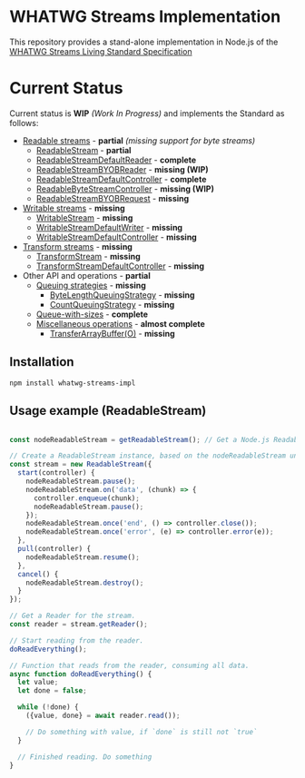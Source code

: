 # WHATWG Streams Implementation

This repository provides a stand-alone implementation in Node.js of the [WHATWG Streams Living Standard Specification](https://streams.spec.whatwg.org)

# Current Status

Current status is **WIP** _(Work In Progress)_ and implements the Standard as follows:

- [Readable streams](https://streams.spec.whatwg.org/#rs) - **partial** _(missing support for byte streams)_
    - [ReadableStream](https://streams.spec.whatwg.org/#rs-class) - **partial**
    - [ReadableStreamDefaultReader](https://streams.spec.whatwg.org/#default-reader-class) - **complete**
    - [ReadableStreamBYOBReader](https://streams.spec.whatwg.org/#byob-reader-class) - **missing (WIP)**
    - [ReadableStreamDefaultController](https://streams.spec.whatwg.org/#rs-default-controller-class) - **complete**
    - [ReadableByteStreamController](https://streams.spec.whatwg.org/#rbs-controller-class) - **missing (WIP)**
    - [ReadableStreamBYOBRequest](https://streams.spec.whatwg.org/#rs-byob-request-class) - **missing**
- [Writable streams](https://streams.spec.whatwg.org/#ws) - **missing**
    - [WritableStream](https://streams.spec.whatwg.org/#ws-class) - **missing**
    - [WritableStreamDefaultWriter](https://streams.spec.whatwg.org/#default-writer-class) - **missing**
    - [WritableStreamDefaultController](https://streams.spec.whatwg.org/#ws-default-controller-class) - **missing**
- [Transform streams](https://streams.spec.whatwg.org/#ts) - **missing**
    - [TransformStream](https://streams.spec.whatwg.org/#ts-class) - **missing**
    - [TransformStreamDefaultController](https://streams.spec.whatwg.org/#ts-default-controller-class) - **missing**
- Other API and operations - **partial**
    - [Queuing strategies](https://streams.spec.whatwg.org/#qs) - **missing**
        - [ByteLengthQueuingStrategy](https://streams.spec.whatwg.org/#blqs-class) - **missing**
        - [CountQueuingStrategy](https://streams.spec.whatwg.org/#cqs-class) - **missing**
    - [Queue-with-sizes](https://streams.spec.whatwg.org/#queue-with-sizes) - **complete**
    - [Miscellaneous operations](https://streams.spec.whatwg.org/#misc-abstract-ops) - **almost complete**
        - [TransferArrayBuffer(O)](https://streams.spec.whatwg.org/#transfer-array-buffer) - **missing**

## Installation

`npm install whatwg-streams-impl`


## Usage example (ReadableStream)

```js

const nodeReadableStream = getReadableStream(); // Get a Node.js Readable stream somehow

// Create a ReadableStream instance, based on the nodeReadableStream underlying source.
const stream = new ReadableStream({
  start(controller) {
    nodeReadableStream.pause();
    nodeReadableStream.on('data', (chunk) => {
      controller.enqueue(chunk);
      nodeReadableStream.pause();
    });
    nodeReadableStream.once('end', () => controller.close());
    nodeReadableStream.once('error', (e) => controller.error(e));
  },
  pull(controller) {
    nodeReadableStream.resume();
  },
  cancel() {
    nodeReadableStream.destroy();
  }
});

// Get a Reader for the stream.
const reader = stream.getReader();

// Start reading from the reader.
doReadEverything();

// Function that reads from the reader, consuming all data.
async function doReadEverything() {
  let value;
  let done = false;

  while (!done) {
    ({value, done} = await reader.read());

    // Do something with value, if `done` is still not `true`
  }

  // Finished reading. Do something
}
```
